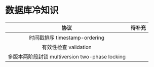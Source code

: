 # 数据库冷知识

协议|待补充
:--:|:--:
时间戳排序 timestamp-ordering|
有效性检查 validation|
多版本两阶段封锁 multiversion two-phase locking|
